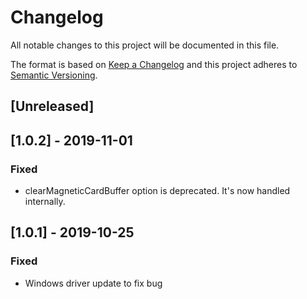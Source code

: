 # Changelog

All notable changes to this project will be documented in this file.

The format is based on [Keep a Changelog](http://keepachangelog.com/en/1.0.0/)
and this project adheres to [Semantic Versioning](http://semver.org/spec/v2.0.0.html).

## [Unreleased]

## [1.0.2] - 2019-11-01
### Fixed
- clearMagneticCardBuffer option is deprecated. It's now handled internally.

## [1.0.1] - 2019-10-25
### Fixed
- Windows driver update to fix bug
